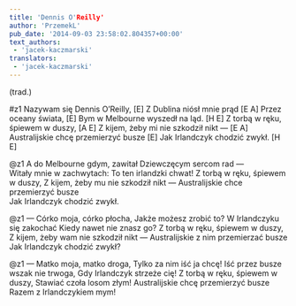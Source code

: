 ```yaml
---
title: 'Dennis O'Reilly'
author: 'PrzemekL'
pub_date: '2014-09-03 23:58:02.804357+00:00'
text_authors:
 - 'jacek-kaczmarski'
translators:
 - 'jacek-kaczmarski'
---
```


(trad.)

#z1
Nazywam się Dennis O’Reilly, [E]
Z Dublina niósł mnie prąd [E A]
Przez oceany świata, [E]
Bym w Melbourne wyszedł na ląd. [H E]
Z torbą w ręku, śpiewem w duszy, [A E]
Z kijem, żeby mi nie szkodził nikt — [E A]
Australijskie chcę przemierzyć busze	[E]
Jak Irlandczyk chodzić zwykł. [H E]

@z1
A do Melbourne gdym, zawitał
Dziewczęcym sercom rad —	
Witały mnie w zachwytach:
To ten irlandzki chwat!
Z torbą w ręku, śpiewem w duszy,
Z kijem, żeby mu nie szkodził nikt —
Australijskie chce przemierzyć busze	
Jak Irlandczyk chodzić zwykł.

@z1
— Córko moja, córko płocha,	
Jakże możesz zrobić to?
W Irlandczyku się zakochać
Kiedy nawet nie znasz go?
Z torbą w ręku, śpiewem w duszy,
Z kijem, żeby wam nie szkodził nikt —
Australijskie z nim przemierzać busze
Jak Irlandczyk chodzić zwykł?

@z1
— Matko moja, matko droga,
Tylko za nim iść ja chcę!
Iść przez busze wszak nie trwoga,
Gdy Irlandczyk strzeże cię!
Z torbą w ręku, śpiewem w duszy,
Stawiać czoła losom złym!
Australijskie chcę przemierzyć busze
Razem z Irlandczykiem mym!